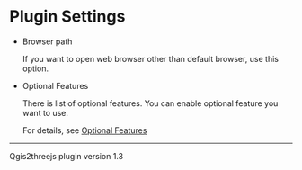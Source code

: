 Plugin Settings
===============

* Browser path

  If you want to open web browser other than default browser, use this option.

* Optional Features

  There is list of optional features. You can enable optional feature you want to use.

  For details, see [Optional Features](Plugins)


***
Qgis2threejs plugin version 1.3
